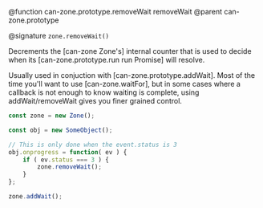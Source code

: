 @function can-zone.prototype.removeWait removeWait
@parent can-zone.prototype

@signature `zone.removeWait()`

Decrements the [can-zone Zone's] internal counter that is used to decide when its [can-zone.prototype.run run Promise] will resolve.

Usually used in conjuction with [can-zone.prototype.addWait]. Most of the time you'll want to use [can-zone.waitFor], but in some cases where a callback is not enough to know waiting is complete, using addWait/removeWait gives you finer grained control.

```js
const zone = new Zone();

const obj = new SomeObject();

// This is only done when the event.status is 3
obj.onprogress = function( ev ) {
	if ( ev.status === 3 ) {
		zone.removeWait();
	}
};

zone.addWait();
```
